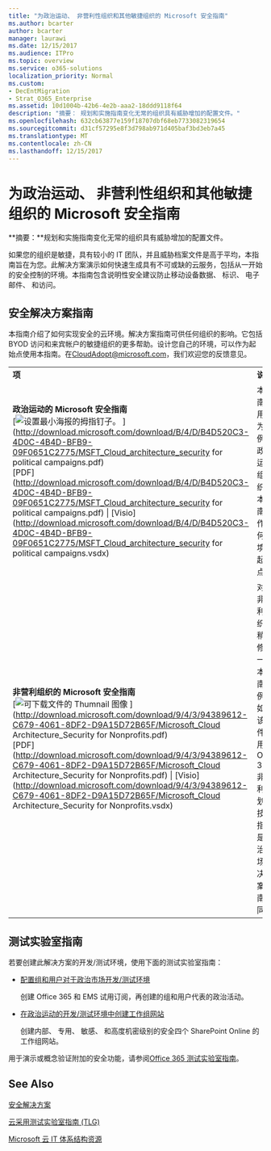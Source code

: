 ```yaml
---
title: "为政治运动、 非营利性组织和其他敏捷组织的 Microsoft 安全指南"
ms.author: bcarter
author: bcarter
manager: laurawi
ms.date: 12/15/2017
ms.audience: ITPro
ms.topic: overview
ms.service: o365-solutions
localization_priority: Normal
ms.custom:
- DecEntMigration
- Strat_O365_Enterprise
ms.assetid: 10d1004b-42b6-4e2b-aaa2-18ddd9118f64
description: "摘要： 规划和实施指南变化无常的组织具有威胁增加的配置文件。"
ms.openlocfilehash: 632cb63877e159f18707dbf68eb7733082319654
ms.sourcegitcommit: d31cf57295e8f3d798ab971d405baf3bd3eb7a45
ms.translationtype: MT
ms.contentlocale: zh-CN
ms.lasthandoff: 12/15/2017
---
```

# <a name="microsoft-security-guidance-for-political-campaigns-nonprofits-and-other-agile-organizations"></a>为政治运动、 非营利性组织和其他敏捷组织的 Microsoft 安全指南

 **摘要：**规划和实施指南变化无常的组织具有威胁增加的配置文件。
  
如果您的组织是敏捷，具有较小的 IT 团队，并且威胁档案文件是高于平均，本指南旨在为您。此解决方案演示如何快速生成具有不可或缺的云服务，包括从一开始的安全控制的环境。本指南包含说明性安全建议防止移动设备数据、 标识、 电子邮件、 和访问。
  
## <a name="security-solution-guidance"></a>安全解决方案指南

本指南介绍了如何实现安全的云环境。解决方案指南可供任何组织的影响。它包括 BYOD 访问和来宾帐户的敏捷组织的更多帮助。设计您自己的环境，可以作为起始点使用本指南。在[CloudAdopt@microsoft.com](mailto:CloudAdopt@microsoft.com)，我们欢迎您的反馈意见。 
  
|||
|:-----|:-----|
|**项** <br/> |**说明** <br/> |
|**政治运动的 Microsoft 安全指南** <br/> [![设置最小海报的拇指钉子。](images/d370ce28-ca40-4930-9a2c-907312aa06c8.png)          ](http://download.microsoft.com/download/B/4/D/B4D520C3-4D0C-4B4D-BFB9-09F0651C2775/MSFT_Cloud_architecture_security for political campaigns.pdf) <br/> [PDF](http://download.microsoft.com/download/B/4/D/B4D520C3-4D0C-4B4D-BFB9-09F0651C2775/MSFT_Cloud_architecture_security for political campaigns.pdf)  \| [Visio](http://download.microsoft.com/download/B/4/D/B4D520C3-4D0C-4B4D-BFB9-09F0651C2775/MSFT_Cloud_architecture_security for political campaigns.vsdx) <br/> |本指南使用作为示例的政治运动组织。本指南用作任何环境的起始点。  <br/> |
|**非营利组织的 Microsoft 安全指南** <br/> [![可下载文件的 Thumnail 图像](images/e4784889-1c69-4067-9a8f-31d31d1eceea.png)          ](http://download.microsoft.com/download/9/4/3/94389612-C679-4061-8DF2-D9A15D72B65F/Microsoft_Cloud Architecture_Security for Nonprofits.pdf) <br/> [PDF](http://download.microsoft.com/download/9/4/3/94389612-C679-4061-8DF2-D9A15D72B65F/Microsoft_Cloud Architecture_Security for Nonprofits.pdf)  \| [Visio](http://download.microsoft.com/download/9/4/3/94389612-C679-4061-8DF2-D9A15D72B65F/Microsoft_Cloud Architecture_Security for Nonprofits.vsdx) <br/> |对于非盈利组织，稍微修改一下本指南。例如，该文件引用 Office 365 非盈利计划。技术指导是政治市场解决方案指南相同。  <br/> |
   
## <a name="test-lab-guides"></a>测试实验室指南

若要创建此解决方案的开发/测试环境，使用下面的测试实验室指南： 
  
- [配置组和用户对于政治市场开发/测试环境](configure-groups-and-users-for-a-political-campaign-dev-test-environment.md)
    
     创建 Office 365 和 EMS 试用订阅，再创建的组和用户代表的政治活动。
    
- [在政治运动的开发/测试环境中创建工作组网站](create-team-sites-in-a-political-campaign-dev-test-environment.md)
    
    创建内部、 专用、 敏感、 和高度机密级别的安全四个 SharePoint Online 的工作组网站。
    
用于演示或概念验证附加的安全功能，请参阅[Office 365 测试实验室指南](http://aka.ms/o365tlgs)。
  
## <a name="see-also"></a>See Also

[安全解决方案](security-solutions.md)
  
[云采用测试实验室指南 (TLG)](cloud-adoption-test-lab-guides-tlgs.md)
  
[Microsoft 云 IT 体系结构资源](microsoft-cloud-it-architecture-resources.md)



